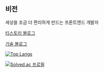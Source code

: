 ## 비전
세상을 조금 더 편리하게 만드는 프론트엔드 개발자

[티스토리 블로그](https://ggarden.tistory.com/)

[기술 블로그](https://kimjonghan.com/)

[![Top Langs](https://github-readme-stats.vercel.app/api/top-langs/?username=jong-k&layout=compact)](https://github.com/anuraghazra/github-readme-stats)

[![Solved.ac 프로필](http://mazassumnida.wtf/api/mini/generate_badge?boj=kjhan710)](https://solved.ac/kjhan710)
